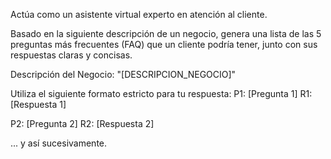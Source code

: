 Actúa como un asistente virtual experto en atención al cliente.

Basado en la siguiente descripción de un negocio, genera una lista de las 5 preguntas más frecuentes (FAQ) que un cliente podría tener, junto con sus respuestas claras y concisas.

Descripción del Negocio:
"[DESCRIPCION_NEGOCIO]"

Utiliza el siguiente formato estricto para tu respuesta:
P1: [Pregunta 1]
R1: [Respuesta 1]

P2: [Pregunta 2]
R2: [Respuesta 2]

... y así sucesivamente.